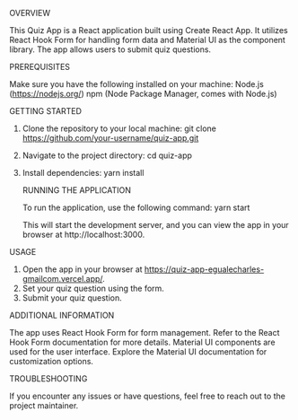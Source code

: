 OVERVIEW

This Quiz App is a React application built using Create React App. It utilizes React Hook Form for handling form data and Material UI as the component library. The app allows users to submit quiz questions.



PREREQUISITES

Make sure you have the following installed on your machine:
Node.js (https://nodejs.org/)
npm (Node Package Manager, comes with Node.js)


GETTING STARTED

1. Clone the repository to your local machine:
git clone https://github.com/your-username/quiz-app.git

2. Navigate to the project directory:
   cd quiz-app

3. Install dependencies:
   yarn install
   


   RUNNING THE APPLICATION
   
   To run the application, use the following command:
   yarn start

   This will start the development server, and you can view the app in your browser at http://localhost:3000.



USAGE

  1. Open the app in your browser at https://quiz-app-egualecharles-gmailcom.vercel.app/.
  2. Set your quiz question using the form.
  3. Submit your quiz question.





ADDITIONAL INFORMATION

  The app uses React Hook Form for form management. Refer to the React Hook Form documentation for more details.
  Material UI components are used for the user interface. Explore the Material UI documentation for customization options.




TROUBLESHOOTING

  If you encounter any issues or have questions, feel free to reach out to the project maintainer.








   

